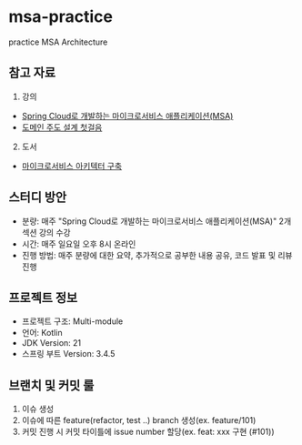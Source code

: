 # msa-practice
practice MSA Architecture

## 참고 자료
1) 강의
- [Spring Cloud로 개발하는 마이크로서비스 애플리케이션(MSA)](https://www.inflearn.com/course/%EC%8A%A4%ED%94%84%EB%A7%81-%ED%81%B4%EB%9D%BC%EC%9A%B0%EB%93%9C-%EB%A7%88%EC%9D%B4%ED%81%AC%EB%A1%9C%EC%84%9C%EB%B9%84%EC%8A%A4)
- [도메인 주도 설계 첫걸음](https://product.kyobobook.co.kr/detail/S000061352142)
2) 도서
- [마이크로서비스 아키텍터 구축](https://product.kyobobook.co.kr/detail/S000202596905)

## 스터디 방안
- 분량: 매주 "Spring Cloud로 개발하는 마이크로서비스 애플리케이션(MSA)" 2개 섹션 강의 수강
- 시간: 매주 일요일 오후 8시 온라인
- 진행 방법: 매주 분량에 대한 요약, 추가적으로 공부한 내용 공유, 코드 발표 및 리뷰 진행

## 프로젝트 정보
- 프로젝트 구조: Multi-module
- 언어: Kotlin
- JDK Version: 21
- 스프링 부트 Version: 3.4.5 

## 브랜치 및 커밋 룰
1) 이슈 생성
2) 이슈에 따른 feature(refactor, test ..) branch 생성(ex. feature/101)
3) 커밋 진행 시 커밋 타이틀에 issue number 할당(ex. feat: xxx 구현 (#101))
